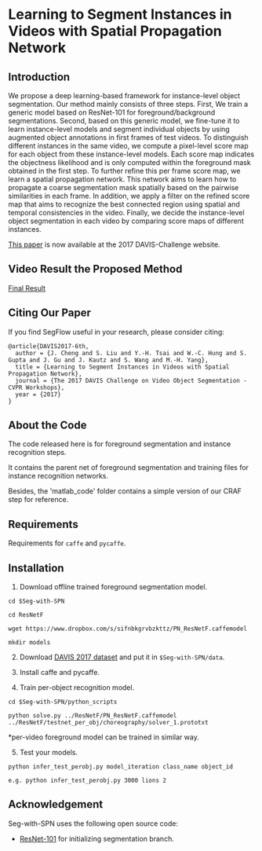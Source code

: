 Learning to Segment Instances in Videos with Spatial Propagation Network
=========================================
Introduction
-----------------------------------------
We propose a deep learning-based framework for instance-level object segmentation. Our method mainly consists of three steps. First, We train a generic model based on ResNet-101 for foreground/background segmentations. Second, based on this generic model, we fine-tune it to learn instance-level models and segment individual objects by using augmented object annotations in first frames of test videos. To distinguish different instances in the same video, we compute a pixel-level score map for each object from these instance-level models. Each score map indicates the objectness likelihood and is only computed within the foreground mask obtained in the first step. To further refine this per frame score map, we learn a spatial propagation network. This network aims to learn how to propagate a coarse segmentation mask spatially based on the pairwise similarities in each frame. In addition, we apply a filter on the refined score map that aims to recognize the best connected region using spatial and temporal consistencies in the video. Finally, we decide the instance-level object segmentation in each video by comparing score maps of different instances.

[This paper](http://davischallenge.org/challenge2017/papers/DAVIS-Challenge-6th-Team.pdf) is now available at the 2017 DAVIS-Challenge website.

Video Result the Proposed Method
-------------------------------------------
[Final Result](https://www.youtube.com/watch?v=JMCYk9w_TyA&feature=youtu.be)


Citing Our Paper
-------------------------------------------
If you find SegFlow useful in your research, please consider citing:
```
@article{DAVIS2017-6th,
  author = {J. Cheng and S. Liu and Y.-H. Tsai and W.-C. Hung and S. Gupta and J. Gu and J. Kautz and S. Wang and M.-H. Yang}, 
  title = {Learning to Segment Instances in Videos with Spatial Propagation Network}, 
  journal = {The 2017 DAVIS Challenge on Video Object Segmentation - CVPR Workshops}, 
  year = {2017}
}
```


About the Code
-------------------------------------------
The code released here is for foreground segmentation and instance recognition steps.

It contains the parent net of foreground segmentation and training files for instance recognition networks.

Besides, the 'matlab_code' folder contains a simple version of our CRAF step for reference.


Requirements
-------------------------------------------
Requirements for `caffe` and `pycaffe`.


Installation
-----------------------------------------------------
1. Download offline trained foreground segmentation model.

`cd $Seg-with-SPN`

`cd ResNetF`

`wget https://www.dropbox.com/s/sifnbkgrvbzkttz/PN_ResNetF.caffemodel`

`mkdir models`

2. Download [DAVIS 2017 dataset](http://davischallenge.org/code.html) and put it in `$Seg-with-SPN/data`.

3. Install caffe and pycaffe.

4. Train per-object recognition model.

`cd $Seg-with-SPN/python_scripts`

`python solve.py ../ResNetF/PN_ResNetF.caffemodel ../ResNetF/testnet_per_obj/choreography/solver_1.prototxt`

*per-video foreground model can be trained in similar way.

5. Test your models.

`python infer_test_perobj.py model_iteration class_name object_id`

`e.g. python infer_test_perobj.py 3000 lions 2`




Acknowledgement
--------------------------------------------------
Seg-with-SPN uses the following open source code:
* [ResNet-101](https://github.com/KaimingHe/deep-residual-networks) for initializing segmentation branch.


